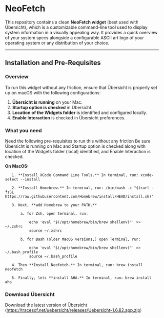 # NeoFetch

This repository contains a clean **NeoFetch widget** (best used with Übersicht), which is a customizable command-line tool used to display system information in a visually appealing way. It provides a quick overview of your system specs alongside a configurable ASCII art logo of your operating system or any distribution of your choice.

---

## Installation and Pre-Requisites

### Overview
To run this widget without any friction, ensure that Übersicht is properly set up on macOS with the following configurations:
1. **Übersicht is running** on your Mac.
2. **Startup option is checked** in Übersicht.
3. **Location of the Widgets folder** is identified and configured locally.
4. **Enable Interaction** is checked in Übersicht preferences.

### What you need
Need the following pre-requisites to run this without any friction
Be sure Übersicht is running on Mac and Startup option is checked along with location of the Widgets folder (local) identified, and Enable Interaction is checked.

   **On MacOS:**
       
       1. **Install XCode Command Line Tools.** In terminal, run: xcode-select --install
       
       2. **Install Homebrew.** In terminal, run: /bin/bash -c "$(curl -fsSL https://raw.githubusercontent.com/Homebrew/install/HEAD/install.sh)"
       
       3. Next, **add Homebrew to your PATH.** 
       
           a. for Zsh, open terminal, run: 
           
               echo 'eval "$(/opt/homebrew/bin/brew shellenv)"' >> ~/.zshrc
               source ~/.zshrc
               
           b. for Bash (older MacOS versions,) open Terminal, run:
           
               echo 'eval "$(/opt/homebrew/bin/brew shellenv)"' >> ~/.bash_profile
               source ~/.bash_profile
               
       4. Then **Install Neofetch.** In terminal, run: brew install neofetch
       
       5. Finally, lets **install AHA.** In terminal, run: brew install aha

### Download Übersicht
Download the latest version of Übersicht (https://tracesof.net/uebersicht/releases/Uebersicht-1.6.82.app.zip)
